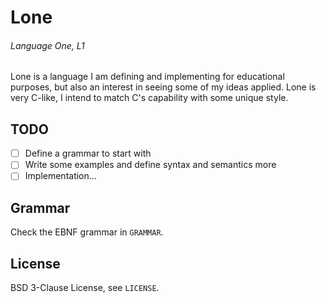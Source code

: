 # Lone
###### Language One, L1

Lone is a language I am defining and implementing for educational
purposes, but also an interest in seeing some of my ideas applied. Lone is very
C-like, I intend to match C's capability with some unique style.

## TODO

- [ ] Define a grammar to start with
- [ ] Write some examples and define syntax and semantics more
- [ ] Implementation...

## Grammar

Check the EBNF grammar in `GRAMMAR`.

## License

BSD 3-Clause License, see `LICENSE`.
